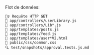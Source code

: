 <div style="height:200px">&nbsp;</div>

Flot de données:

```
🙎‍♀️ Requête HTTP GET
🔽 app/controllers/userLibrary.js
🔽 app/controllers/Lib*.js
🔽 app/templates/posts.js
🔽 app/templates/feed.js
🔽 app/templates/user*V2.html
🔽 public/css/common.css
🔍 test/snapshots/approval.tests.js.md
```
